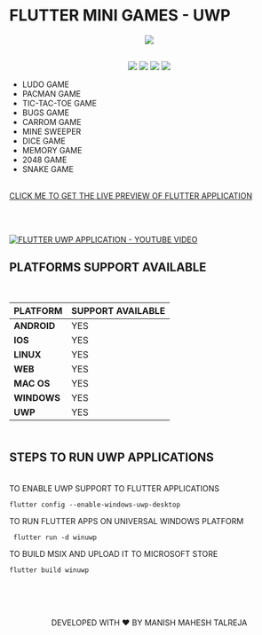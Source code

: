 # FLUTTER MINI GAMES - UWP

<CENTER>
<img src="https://www.winklix.com/blog/wp-content/uploads/2020/01/6t1pv3xcd.png">
</CENTER>
</BR>
<DIV ALIGN="CENTER">
  
![](https://img.shields.io/badge/FLUTTER-UWP-green) ![](https://img.shields.io/badge/FRAMEWORK-FLUTTER-blue) ![](https://img.shields.io/badge/LANGUAGE-DART-orange) ![](https://img.shields.io/badge/VERSION-1.0.0.0-yellowgreen) 
</DIV>

 - LUDO GAME
 - PACMAN GAME
 - TIC-TAC-TOE GAME
 - BUGS GAME
 - CARROM GAME
 - MINE SWEEPER
 - DICE GAME
 - MEMORY GAME
 - 2048 GAME
 - SNAKE GAME

</BR>
<A HREF="https://games.my-manish.tech"> CLICK ME TO GET THE LIVE PREVIEW OF FLUTTER APPLICATION </A>

<BR /><BR />

[![FLUTTER UWP APPLICATION - YOUTUBE VIDEO](https://img.youtube.com/vi/P9MTor3A8V4/0.jpg)](https://www.youtube.com/watch?v=P9MTor3A8V4)



## PLATFORMS SUPPORT AVAILABLE
<BR />

PLATFORM  | SUPPORT AVAILABLE
------------- | -------------
<b>ANDROID</b>  | YES
<b>IOS</b>   | YES
<b>LINUX</b>   | YES
<b>WEB</b>   | YES
<b>MAC OS</b>   | YES
<b>WINDOWS</b>   | YES
<b>UWP</b>   | YES


## <BR />STEPS TO RUN UWP APPLICATIONS

<BR />TO ENABLE UWP SUPPORT TO FLUTTER APPLICATIONS

<CODE>flutter config --enable-windows-uwp-desktop</CODE>

TO  RUN FLUTTER APPS ON UNIVERSAL WINDOWS PLATFORM

<CODE> flutter run -d winuwp</CODE>

TO  BUILD MSIX AND UPLOAD IT TO MICROSOFT STORE

<CODE>flutter build winuwp</CODE>

<BR /><BR /><BR />

<DIV ALIGN="CENTER">DEVELOPED WITH ❤ BY MANISH MAHESH TALREJA</DIV>
